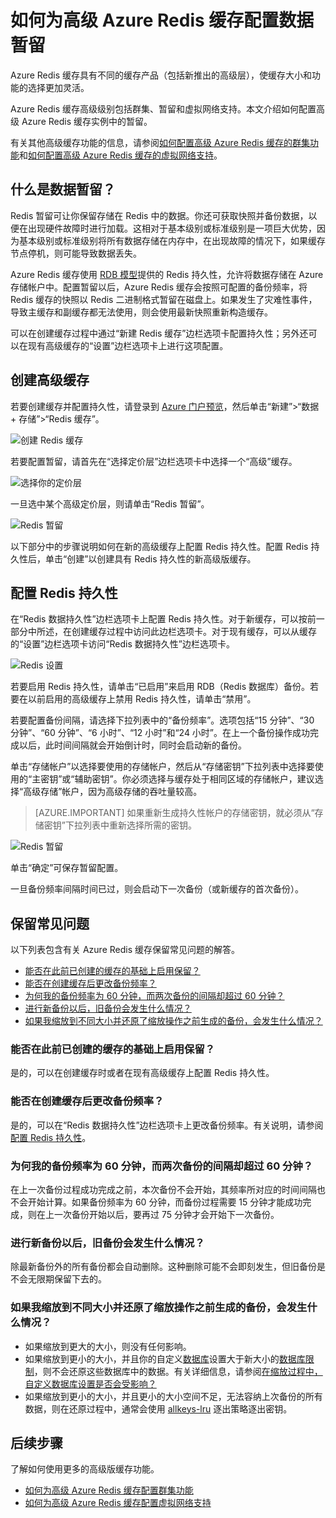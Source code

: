 <properties 
	pageTitle="如何为高级 Azure Redis 缓存配置数据暂留" 
	description="了解如何为高级级别的 Azure Redis 缓存实例配置和管理数据暂留" 
	services="redis-cache" 
	documentationCenter="" 
	authors="steved0x" 
	manager="erikre" 
	editor=""/>

<tags
	ms.service="cache"
	ms.date="08/09/2016"
	wacn.date=""/>

# 如何为高级 Azure Redis 缓存配置数据暂留

Azure Redis 缓存具有不同的缓存产品（包括新推出的高级层），使缓存大小和功能的选择更加灵活。

Azure Redis 缓存高级级别包括群集、暂留和虚拟网络支持。本文介绍如何配置高级 Azure Redis 缓存实例中的暂留。

有关其他高级缓存功能的信息，请参阅[如何配置高级 Azure Redis 缓存的群集功能](/documentation/articles/cache-how-to-premium-clustering/)和[如何配置高级 Azure Redis 缓存的虚拟网络支持](/documentation/articles/cache-how-to-premium-vnet/)。

## 什么是数据暂留？
Redis 暂留可让你保留存储在 Redis 中的数据。你还可获取快照并备份数据，以便在出现硬件故障时进行加载。这相对于基本级别或标准级别是一项巨大优势，因为基本级别或标准级别将所有数据存储在内存中，在出现故障的情况下，如果缓存节点停机，则可能导致数据丢失。

Azure Redis 缓存使用 [RDB 模型](http://redis.io/topics/persistence)提供的 Redis 持久性，允许将数据存储在 Azure 存储帐户中。配置暂留以后，Azure Redis 缓存会按照可配置的备份频率，将 Redis 缓存的快照以 Redis 二进制格式暂留在磁盘上。如果发生了灾难性事件，导致主缓存和副缓存都无法使用，则会使用最新快照重新构造缓存。

可以在创建缓存过程中通过“新建 Redis 缓存”边栏选项卡配置持久性；另外还可以在现有高级缓存的“设置”边栏选项卡上进行这项配置。

## 创建高级缓存

若要创建缓存并配置持久性，请登录到 [Azure 门户预览](https://portal.azure.cn)，然后单击“新建”>“数据 + 存储”>“Redis 缓存”。

![创建 Redis 缓存][redis-cache-new-cache-menu]  


若要配置暂留，请首先在“选择定价层”边栏选项卡中选择一个“高级”缓存。

![选择你的定价层][redis-cache-premium-pricing-tier]

一旦选中某个高级定价层，则请单击“Redis 暂留”。

![Redis 暂留][redis-cache-persistence]  


以下部分中的步骤说明如何在新的高级缓存上配置 Redis 持久性。配置 Redis 持久性后，单击“创建”以创建具有 Redis 持久性的新高级版缓存。

## 配置 Redis 持久性

在“Redis 数据持久性”边栏选项卡上配置 Redis 持久性。对于新缓存，可以按前一部分中所述，在创建缓存过程中访问此边栏选项卡。对于现有缓存，可以从缓存的“设置”边栏选项卡访问“Redis 数据持久性”边栏选项卡。

![Redis 设置][redis-cache-settings]

若要启用 Redis 持久性，请单击“已启用”来启用 RDB（Redis 数据库）备份。若要在以前启用的高级缓存上禁用 Redis 持久性，请单击“禁用”。

若要配置备份间隔，请选择下拉列表中的“备份频率”。选项包括“15 分钟”、“30 分钟”、“60 分钟”、“6 小时”、“12 小时”和“24 小时”。在上一个备份操作成功完成以后，此时间间隔就会开始倒计时，同时会启动新的备份。

单击“存储帐户”以选择要使用的存储帐户，然后从“存储密钥”下拉列表中选择要使用的“主密钥”或“辅助密钥”。你必须选择与缓存处于相同区域的存储帐户，建议选择“高级存储”帐户，因为高级存储的吞吐量较高。

>[AZURE.IMPORTANT] 如果重新生成持久性帐户的存储密钥，就必须从“存储密钥”下拉列表中重新选择所需的密钥。

![Redis 暂留][redis-cache-persistence-selected]  


单击“确定”可保存暂留配置。

一旦备份频率间隔时间已过，则会启动下一次备份（或新缓存的首次备份）。



## 保留常见问题

以下列表包含有关 Azure Redis 缓存保留常见问题的解答。

-	[能否在此前已创建的缓存的基础上启用保留？](#can-i-enable-persistence-on-a-previously-created-cache)
-	[能否在创建缓存后更改备份频率？](#can-i-change-the-backup-frequency-after-i-create-the-cache)
-	[为何我的备份频率为 60 分钟，而两次备份的间隔却超过 60 分钟？](#why-if-i-have-a-backup-frequency-of-60-minutes-there-is-more-than-60-minutes-between-backups)
-	[进行新备份以后，旧备份会发生什么情况？](#what-happens-to-the-old-backups-when-a-new-backup-is-made)
-	[如果我缩放到不同大小并还原了缩放操作之前生成的备份，会发生什么情况？](#what-happens-if-i-have-scaled-to-a-different-size-and-a-backup-is-restored-that-was-made-before-the-scaling-operation)

### <a name="can-i-enable-persistence-on-a-previously-created-cache"></a> 能否在此前已创建的缓存的基础上启用保留？

是的，可以在创建缓存时或者在现有高级缓存上配置 Redis 持久性。

### <a name="can-i-change-the-backup-frequency-after-i-create-the-cache"></a> 能否在创建缓存后更改备份频率？

是的，可以在“Redis 数据持久性”边栏选项卡上更改备份频率。有关说明，请参阅[配置 Redis 持久性](#configure-redis-persistence)。

### <a name="why-if-i-have-a-backup-frequency-of-60-minutes-there-is-more-than-60-minutes-between-backups"></a> 为何我的备份频率为 60 分钟，而两次备份的间隔却超过 60 分钟？

在上一次备份过程成功完成之前，本次备份不会开始，其频率所对应的时间间隔也不会开始计算。如果备份频率为 60 分钟，而备份过程需要 15 分钟才能成功完成，则在上一次备份开始以后，要再过 75 分钟才会开始下一次备份。

### <a name="what-happens-to-the-old-backups-when-a-new-backup-is-made"></a> 进行新备份以后，旧备份会发生什么情况？

除最新备份外的所有备份都会自动删除。这种删除可能不会即刻发生，但旧备份是不会无限期保留下去的。

### <a name="what-happens-if-i-have-scaled-to-a-different-size-and-a-backup-is-restored-that-was-made-before-the-scaling-operation"></a> 如果我缩放到不同大小并还原了缩放操作之前生成的备份，会发生什么情况？

-	如果缩放到更大的大小，则没有任何影响。
-	如果缩放到更小的大小，并且你的自定义[数据库](/documentation/articles/cache-configure/#databases)设置大于新大小的[数据库限制](/documentation/articles/cache-configure/#databases)，则不会还原这些数据库中的数据。有关详细信息，请参阅[在缩放过程中，自定义数据库设置是否会受影响？](#is-my-custom-databases-setting-affected-during-scaling)
-	如果缩放到更小的大小，并且更小的大小空间不足，无法容纳上次备份的所有数据，则在还原过程中，通常会使用 [allkeys-lru](http://redis.io/topics/lru-cache) 逐出策略逐出密钥。

## 后续步骤
了解如何使用更多的高级版缓存功能。

-	[如何为高级 Azure Redis 缓存配置群集功能](/documentation/articles/cache-how-to-premium-clustering/)
-	[如何为高级 Azure Redis 缓存配置虚拟网络支持](/documentation/articles/cache-how-to-premium-vnet/)
  
<!-- IMAGES -->

[redis-cache-new-cache-menu]: ./media/cache-how-to-premium-persistence/redis-cache-new-cache-menu.png

[redis-cache-premium-pricing-tier]: ./media/cache-how-to-premium-persistence/redis-cache-premium-pricing-tier.png

[redis-cache-persistence]: ./media/cache-how-to-premium-persistence/redis-cache-persistence.png

[redis-cache-persistence-selected]: ./media/cache-how-to-premium-persistence/redis-cache-persistence-selected.png

[redis-cache-settings]: ./media/cache-how-to-premium-persistence/redis-cache-settings.png

<!---HONumber=Mooncake_0829_2016-->